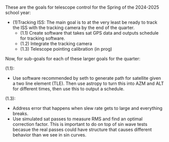 These are the goals for telescope control for the Spring of the 2024-2025 school year:
  - (1)Tracking ISS: The main goal is to at the very least be ready to track the ISS with the tracking camera by the end of the quarter. 
    - (1.1) Create software that takes sat GPS data and outputs schedule for tracking software.
    - (1.2) Integrate the tracking camera
    - (1.3) Telescope pointing calibration (in prog)
    
Now, for sub-goals for each of these larger goals for the quarter:

(1.1):
  - Use software recommended by seth to generate path for satellite given a two line element (TLE). Then use astropy to turn this into AZM and ALT for different times, then use this to output a schedule. 

(1.3): 
  - Address error that happens when slew rate gets to large and everything breaks. 
  - Use simulated sat passes to measure RMS and find an optimal correction factor. This is important to do on top of sin wave tests becasue the real passes could have structure that causes different behavior than we see in sin curves. 
